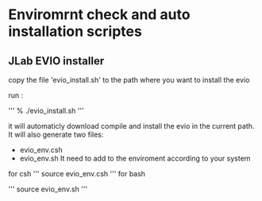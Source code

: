 # Enviromrnt check and auto installation scriptes

## JLab EVIO installer

copy the file 'evio_install.sh' to the path where you want to install the evio

run :

'''
 % ./evio_install.sh
''' 

it will automaticly download compile and install  the evio in the current path. It will also generate two files:
 *  evio_env.csh
 *  evio_env.sh
It need to add to the enviroment according to your system

for csh
'''
source evio_env.csh
'''
for bash

'''
source evio_env.sh
'''
